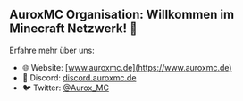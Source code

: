 ## AuroxMC Organisation: Willkommen im Minecraft Netzwerk! 👋

Erfahre mehr über uns:
- 🌐 Website: [www.auroxmc.de](https://www.auroxmc.de)
- 📢 Discord: [discord.auroxmc.de](https://discord.auroxmc.de)
- 🐦 Twitter: [@Aurox_MC](https://twitter.com/Aurox_MC)
